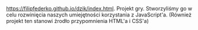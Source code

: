 https://filipfederko.github.io/dzik/index.html. 
Projekt gry.
Stworzyliśmy go w celu rozwinięcia naszych umiejętności korzystania z JavaScript'a.
(Również projekt ten stanowi źrodło przypomnienia HTML'a i CSS'a)
